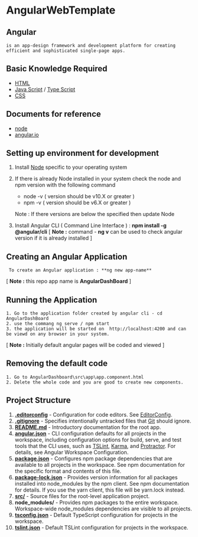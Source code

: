 # AngularWebTemplate
## Angular 
    is an app-design framework and development platform for creating efficient and sophisticated single-page apps.

## Basic Knowledge Required
* [HTML](https://developer.mozilla.org/en-US/docs/Learn/HTML)
* [Java Script](https://developer.mozilla.org/en-US/docs/Web/JavaScript) / [Type Script](https://www.typescriptlang.org/docs/home.html)
* [CSS](https://developer.mozilla.org/en-US/docs/Web/CSS)

## Documents for reference 
* [node](https://nodejs.org/en/docs/)
* [angular.io](https://angular.io/docs)

## Setting up environment for development 
1. Install [Node](https://nodejs.org/en/download/) specific to your operating system 
2. If there is already Node installed in your system check the node and npm version with the following command

   *    node -v ( version should be v10.X or greater ) 
   *    npm -v ( version should be v6.X or greater )
  
    Note : If there versions are below the specified then update Node
3. Install Angular CLI ( Command Line Interface ) : **npm install -g @angular/cli**
   [ **Note :** command - **ng v** can be used to check angular version if it is already installed ]

## Creating an Angular Application 
     To create an Angular application : **ng new app-name** 
[ **Note :** this repo app name is **AngularDashBoard** ]

## Running the Application

    1. Go to the application folder created by angular cli - cd AngularDashBoard
    2. use the commang ng serve / npm start 
    3. the application will be started on  http://localhost:4200 and can be viewd on any browser in your system.
   [ **Note :** Initially default angular pages will be coded and viewed ]

## Removing the default code 
    1. Go to AngularDashboard\src\app\app.component.html 
    2. Delete the whole code and you are good to create new components.

## Project Structure
1. [**.editorconfig**](https://github.com/anilsagart/AngularWebTemplate/blob/master/AngularDashboard/.editorconfig) - Configuration for code editors. See [EditorConfig](https://editorconfig.org/).
2. [**.gitignore**](https://github.com/anilsagart/AngularWebTemplate/blob/master/AngularDashboard/.gitignore) - Specifies intentionally untracked files that [Git](https://git-scm.com/) should ignore.
3. [**README.md**](https://github.com/anilsagart/AngularWebTemplate/blob/master/AngularDashboard/README.md) - Introductory documentation for the root app.
4. [**angular.json**](https://github.com/anilsagart/AngularWebTemplate/blob/master/AngularDashboard/angular.json) - CLI configuration defaults for all projects in the workspace, including configuration options for build, serve, and test tools that the CLI uses, such as [TSLint](https://palantir.github.io/tslint/), [Karma](https://karma-runner.github.io/latest/index.html), and [Protractor](http://www.protractortest.org/). For details, see Angular Workspace Configuration.
5. [**package.json**](https://github.com/anilsagart/AngularWebTemplate/blob/master/AngularDashboard/package.json) - Configures npm package dependencies that are available to all projects in the workspace. See npm documentation for the specific format and contents of this file.
6. [**package-lock.json**](https://github.com/anilsagart/AngularWebTemplate/blob/master/AngularDashboard/package-lock.json) - Provides version information for all packages installed into node_modules by the npm client. See npm documentation for details. If you use the yarn client, this file will be yarn.lock instead.
7. [**src/**](https://github.com/anilsagart/AngularWebTemplate/tree/master/AngularDashboard/src) - Source files for the root-level application project.
8. **node_modules/** - Provides npm packages to the entire workspace. Workspace-wide node_modules dependencies are visible to all projects.
9. [**tsconfig.json**](https://github.com/anilsagart/AngularWebTemplate/blob/master/AngularDashboard/tsconfig.json) - Default TypeScript configuration for projects in the workspace.
10. [**tslint.json**](https://github.com/anilsagart/AngularWebTemplate/blob/master/AngularDashboard/tslint.json) - Default TSLint configuration for projects in the workspace.